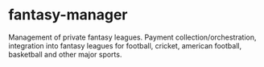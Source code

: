 # fantasy-manager
Management of private fantasy leagues. Payment collection/orchestration, integration into fantasy leagues for football, cricket, american football, basketball and other major sports.
